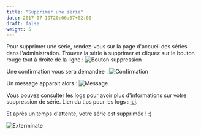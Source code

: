 ```yaml
---
title: "Supprimer une série"
date: 2017-07-19T20:06:07+02:00
draft: false
weight: 5
---
```


Pour supprimer une série, rendez-vous sur la page d'accueil des séries dans l'administration. 
Trouvez la série à supprimer et cliquez sur le bouton rouge tout à droite de la ligne :
![Bouton suppression](https://i.imgur.com/85aFH5A.png)

Une confirmation vous sera demandée :
![Confirmation](https://i.imgur.com/rMdYPR5.png)

Un message apparait alors :
![Message](https://i.imgur.com/C5EaZUQ.png)

Vous pouvez consulter les logs pour avoir plus d'informations sur votre suppression de série. Lien du tips pour les logs : [ici](/tips/logs).

Et après un temps d'attente, votre série est supprimée ! :)

![Exterminate](https://media.giphy.com/media/fvE90phZJYFCo/giphy.gif)